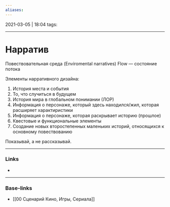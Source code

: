 ```yaml
---
aliases:
---
```

2021-03-05 | 18:04
tags: 
___

# Нарратив

Повествовательная среда (Enviromental narratives)
Flow — состояние потока

Элементы нарративного дизайна:
1) История места и события
2) То, что случиться в будущем
3) История мира в глобальном понимании (ЛОР)
4) Информация о персонаже, который здесь находился/жил, которая расширяет характиристики
5) Информация о персонаже, которая раскрывает историю (прошлое)
6) Квестовые и функциональные элементы
7) Создание новых второстепенных маленьких историй, относящихся к основному повествованию

Показывай, а не рассказывай.

___
### Links
- 

___
### Base-links
- [[00 Сценарий Кино, Игры, Сериала]]

